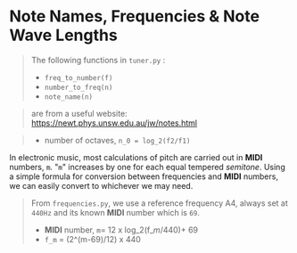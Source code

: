# Note Names, Frequencies & Note Wave Lengths
> The following functions in ```tuner.py``` :
> * ```freq_to_number(f)```
> * ```number_to_freq(n)```
> * ```note_name(n)```

> are from a useful website:
https://newt.phys.unsw.edu.au/jw/notes.html

> * number of octaves, ```n_0 = log_2(f2/f1)```

In electronic music, most calculations of pitch are carried out in **MIDI** numbers, ```m```.  "```m```" increases by one for each equal tempered *semitone*. Using a simple formula for conversion between frequencies and **MIDI** numbers, we can easily convert to whichever we may need.
> From ```frequencies.py```, we use a reference frequency A4, always set at ```440Hz``` and its known **MIDI** number which is ```69```.
> * **MIDI** number, ```m```= 12 x log_2(f_*m*/440)+ 69
> * ```f_m``` = (2^(m-69)/12) x 440